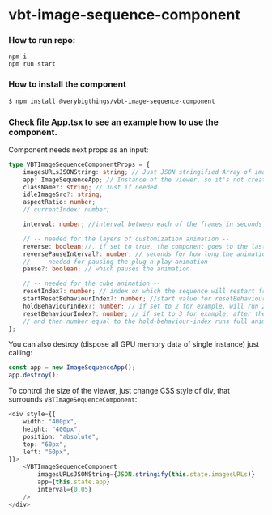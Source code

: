 # vbt-image-sequence-component


### How to run repo:

```
npm i
npm run start
```


### How to install the  component
```bash
$ npm install @verybigthings/vbt-image-sequence-component
```

### Check file App.tsx to see an example how to use the component.
Component needs next props as an input:
```typescript
type VBTImageSequenceComponentProps = {
    imagesURLsJSONString: string; // Just JSON stringified Array of images src. Don't forget to require them before.
    app: ImageSequenceApp; // Instance of the viewer, so it's not created once again
    className?: string; // Just if needed.
    idleImageSrc?: string;
    aspectRatio: number;
    // currentIndex: number;

    interval: number; //interval between each of the frames in seconds

    // -- needed for the layers of customization animation --
    reverse: boolean;//, if set to true, the component goes to the last index and then goes in reverse
    reversePauseInterval?: number; // seconds for how long the animation pauses after running the full sequence with reverse?
    //  -- needed for pausing the plug n play animation --
    pause?: boolean; // which pauses the animation

    // -- needed for the cube animation --
    resetIndex?: number; // index on which the sequence will restart from beginning     
    startResetBehaviourIndex?: number; //start value for resetBehaviour counter
    holdBehaviourIndex?: number; // if set to 2 for example, will run 2 whole animations after the reset counter finish
    resetBehaviourIndex?: number; // if set to 3 for example, after the sequence restarts three times at restart index
    // and then number equal to the hold-behaviour-index runs full animations
};
```
You can also destroy (dispose all GPU memory data of single instance) just calling: 
```typescript
const app = new ImageSequenceApp();
app.destroy();
```
To control the size of the viewer, just change CSS style of div, that surrounds `VBTImageSequenceComponent`:
```typescript jsx
<div style={{
    width: "400px",
    height: "400px",
    position: "absolute",
    top: "60px",
    left: "60px",
}}>
    <VBTImageSequenceComponent
        imagesURLsJSONString={JSON.stringify(this.state.imagesURLs)}
        app={this.state.app}
        interval={0.05}
    />
</div>
```